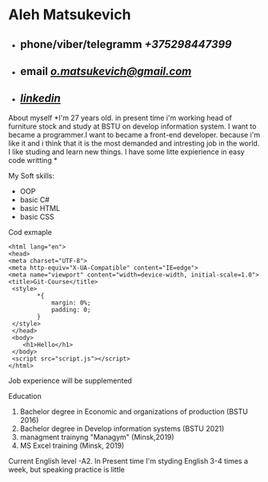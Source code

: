 # **Aleh Matsukevich**

*   ## phone/viber/telegramm *+375298447399* 
*   ## email *o.matsukevich@gmail.com*
*   ## [*linkedin*](https://www.linkedin.com/in/%D0%BE%D0%BB%D0%B5%D0%B3-%D0%BC%D0%B0%D1%86%D1%83%D0%BA%D0%B5%D0%B2%D0%B8%D1%87-781b77197/)

About myself
*I'm 27 years old. in present time i'm working head of furniture stock and study at BSTU on develop information system. I want to became a programmer.I want to became a front-end developer. because i'm like it and i think that it is the most demanded and intresting job in the world. I like studing and learn new things. I have some litte expierience in easy code writting *

My Soft skills: 
*   OOP
*   basic C#
*   basic HTML
*   basic CSS

Cod exmaple
``` <!DOCTYPE html>
<html lang="en">
<head>
<meta charset="UTF-8">
<meta http-equiv="X-UA-Compatible" content="IE=edge">
<meta name="viewport" content="width=device-width, initial-scale=1.0">
<title>Git-Course</title>
 <style>
        *{
            margin: 0%;
            padding: 0;
        }
 </style>
 </head>
 <body>
    <h1>Hello</h1>
 </body>
 <script src="script.js"></script>
</html> 
```

Job experience will be supplemented

Education 
1.  Bachelor degree in Economic and organizations of production (BSTU 2016)
2.  Bachelor degree in Develop information systems (BSTU 2021)
3.  managment trainyng "Managym" (Minsk,2019)  
4.  MS Excel training (Minsk, 2019)

Current English level -A2. In Present time I'm styding English 3-4 times a week, but speaking practice is little

